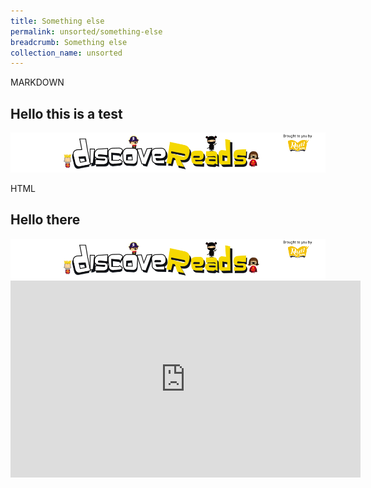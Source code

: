```yaml
---
title: Something else
permalink: unsorted/something-else
breadcrumb: Something else
collection_name: unsorted
---
```


MARKDOWN

## **Hello this is a test**

![Banner image](/images/discoveReadsbanner3.png)

HTML

<h2><b>Hello there</b></h2>

<img src="/images/discoveReadsbanner3.png" alt="Banner Image">

<iframe width="560" height="315" src="https://www.youtube.com/embed/ooNLHlCpVb8" frameborder="0" allow="accelerometer; autoplay; clipboard-write; encrypted-media; gyroscope; picture-in-picture" allowfullscreen></iframe>
